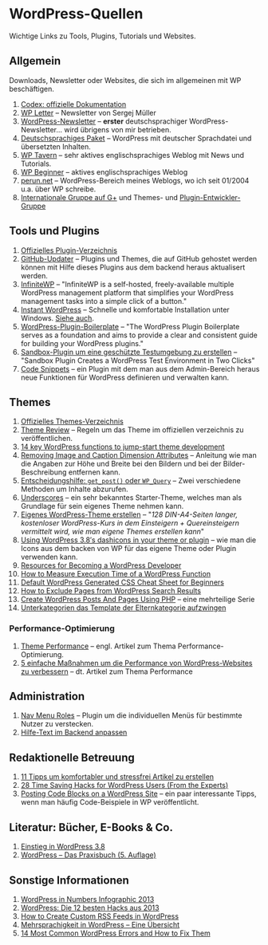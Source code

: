 # WordPress-Quellen

Wichtige Links zu Tools, Plugins, Tutorials und Websites.

## Allgemein

Downloads, Newsletter oder Websites, die sich im allgemeinen mit WP beschäftigen.

1. [Codex: offizielle Dokumentation](http://codex.wordpress.org)
2. [WP Letter](http://wpletter.de) – Newsletter von Sergej Müller
3. [WordPress-Newsletter](http://www.wordpress-newsletter.perun.net) – **erster** deutschsprachiger WordPress-Newsletter... wird übrigens von mir betrieben.
4. [Deutschsprachiges Paket](http://wpde.org/download/) – WordPress mit deutscher Sprachdatei und übersetzten Inhalten.
5. [WP Tavern](http://wptavern.com) – sehr aktives englischsprachiges Weblog mit News und Tutorials.
6. [WP Beginner](http://www.wpbeginner.com/blog/) – aktives englischsprachiges Weblog
7. [perun.net](http://www.perun.net/kategorie/wordpress/) – WordPress-Bereich meines Weblogs, wo ich seit 01/2004 u.a. über WP schreibe.
8. [Internationale Gruppe auf G+](https://plus.google.com/u/0/communities/101504763068635549461) und Themes- und [Plugin-Entwickler-Gruppe](https://plus.google.com/u/0/communities/110928980572284315377)


## Tools und Plugins

1. [Offizielles Plugin-Verzeichnis](http://wordpress.org/plugins/)
2. [GitHub-Updater](https://github.com/afragen/github-updater) – Plugins und Themes, die auf GitHub gehostet werden können mit Hilfe dieses Plugins aus dem backend heraus aktualisert werden.
3. [InfiniteWP](http://infinitewp.com/) – "InfiniteWP is a self-hosted, freely-available multiple WordPress management platform that simplifies your WordPress management tasks into a simple click of a button."
4. [Instant WordPress](http://www.instantwp.com/) – Schnelle und komfortable Installation unter Windows. [Siehe auch](http://www.perun.net/2012/08/22/instant-wordpress-schnelle-und-komfortable-installation-unter-windows/).
5. [WordPress-Plugin-Boilerplate](https://github.com/tommcfarlin/WordPress-Plugin-Boilerplate) – "The WordPress Plugin Boilerplate serves as a foundation and aims to provide a clear and consistent guide for building your WordPress plugins."
6. [Sandbox-Plugin um eine geschützte Testumgebung zu erstellen](http://wptavern.com/sandbox-plugin-creates-a-wordpress-test-environment-in-two-clicks) – "Sandbox Plugin Creates a WordPress Test Environment in Two Clicks"
7. [Code Snippets](http://www.perun.net/2012/12/05/wordpress-funktionen-aus-dem-admin-bereich-verwalten/) – ein Plugin mit dem man aus dem Admin-Bereich heraus neue Funktionen für WordPress definieren und verwalten kann.


## Themes

1. [Offizielles Themes-Verzeichnis](http://wordpress.org/themes/)
2. [Theme Review](http://codex.wordpress.org/Theme_Review) – Regeln um das Theme im offiziellen verzeichnis zu veröffentlichen.
2. [14 key WordPress functions to jump-start theme development](http://www.webdesignerdepot.com/2013/05/1-key-wordpress-functions-to-jump-start-theme-development/)
3. [Removing Image and Caption Dimension Attributes](http://wordpress.stackexchange.com/questions/32931/removing-image-and-caption-dimension-attributes) – Anleitung wie man die Angaben zur Höhe und Breite bei den Bildern und bei der Bilder-Beschreibung entfernen kann.
4. [Entscheidungshilfe: `get_post()` oder `WP_Query`](http://bueltge.de/entscheidungshilfe-get_post-oder-wp_query/4284/) – Zwei verschiedene Methoden um Inhalte abzurufen.
5. [Underscores](http://underscores.me) – ein sehr bekanntes Starter-Theme, welches man als Grundlage für sein eigenes Theme nehmen kann.
8. [Eigenes WordPress-Theme erstellen](http://www.perun.net/2013/12/19/wordpress-kurs-kostenloser-einstieg-in-die-themes-entwicklung/) – "*128 DIN-A4-Seiten langer, kostenloser WordPress-Kurs in dem Einsteigern + Quereinsteigern vermittelt wird, wie man eigene Themes erstellen kann*"
9. [Using WordPress 3.8′s dashicons in your theme or plugin](http://jameskoster.co.uk/work/using-wordpress-3-8s-dashicons-theme-plugin/) – wie man die Icons aus dem backen von WP für das eigene Theme oder Plugin verwenden kann.
10. [Resources for Becoming a WordPress Developer](http://www.wpkube.com/resources-becoming-wordpress-developer/)
11. [How to Measure Execution Time of a WordPress Function](http://www.wpmayor.com/code/how-to-measure-execution-time-of-a-wordpress-function/)
12. [Default WordPress Generated CSS Cheat Sheet for Beginners](http://www.wpbeginner.com/wp-themes/default-wordpress-generated-css-cheat-sheet-for-beginners/)
13. [How to Exclude Pages from WordPress Search Results](http://www.wpbeginner.com/wp-tutorials/how-to-exclude-pages-from-wordpress-search-results/)
14. [Create WordPress Posts And Pages Using PHP](http://www.wpexplorer.com/create-wordpress-posts-pages-using-php/) – eine mehrteilige Serie
15. [Unterkategorien das Template der Elternkategorie aufzwingen](http://werdswords.com/force-sub-categories-use-the-parent-category-template/)


### Performance-Optimierung

1. [Theme Performance](http://themeshaper.com/2014/02/06/theme-performance/) – engl. Artikel zum Thema Performance-Optimierung.
2. [5 einfache Maßnahmen um die Performance von WordPress-Websites zu verbessern](http://www.perun.net/2012/03/19/5-einfache-massnahmen-um-die-performance-von-wordpress-websites-zu-verbessern/) – dt. Artikel zum Thema Performance

## Administration

1. [Nav Menu Roles](http://wordpress.org/plugins/nav-menu-roles/) – Plugin um die individuellen Menüs für bestimmte Nutzer zu verstecken.
2. [Hilfe-Text im Backend anpassen](http://code.tutsplus.com/tutorials/customizing-the-wordpress-admin-help-text--wp-33281)

## Redaktionelle Betreuung

1. [11 Tipps um komfortabler und stressfrei Artikel zu erstellen](http://www.perun.net/2012/03/30/wordpress-11-tipps-um-komfortabler-und-stressfrei-artikel-zu-erstellen/)
2. [28 Time Saving Hacks for WordPress Users (From the Experts)](https://managewp.com/wordpress-time-saving-hacks)
3. [Posting Code Blocks on a WordPress Site](http://css-tricks.com/posting-code-blocks-wordpress-site/) – ein paar interessante Tipps, wenn man häufig Code-Beispiele in WP veröffentlicht.


## Literatur: Bücher, E-Books & Co.

1. [Einstieg in WordPress 3.8](http://www.perun.net/2014/01/31/einstieg-in-wordpress-3-8-als-gedrucktes-buch-und-als-e-book/)
2. [WordPress – Das Praxisbuch (5. Auflage)](http://www.perun.net/2013/10/28/wordpress-das-praxisbuch-nun-auch-fuer-kindle/)


## Sonstige Informationen

1. [WordPress in Numbers Infographic 2013](http://www.mooveagency.com/wordpress-infographic-2013)
2. [WordPress: Die 12 besten Hacks aus 2013](http://t3n.de/news/wordpress-hacks-und-snippets-521944/)
3. [How to Create Custom RSS Feeds in WordPress](http://www.wpbeginner.com/wp-tutorials/how-to-create-custom-rss-feeds-in-wordpress/)
4. [Mehrsprachigkeit in WordPress – Eine Übersicht](http://www.elmastudio.de/wordpress/mehrsprachigkeit-in-wordpress-umsetzen-eine-ubersicht/)
5. [14 Most Common WordPress Errors and How to Fix Them](http://www.wpbeginner.com/beginners-guide/14-most-common-wordpress-errors-and-how-to-fix-them/)

